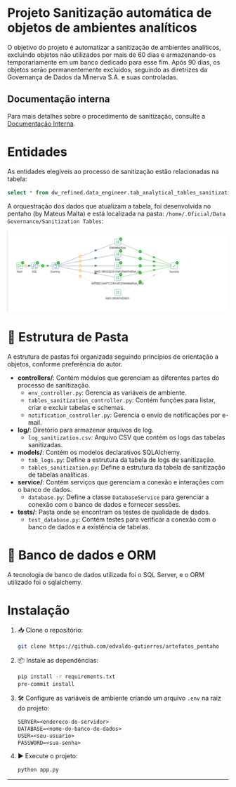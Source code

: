 # Projeto Sanitização automática de objetos de ambientes analíticos

O objetivo do projeto é automatizar a sanitização de ambientes analíticos, excluindo objetos não utilizados por mais de 60 dias e armazenando-os temporariamente em um banco dedicado para esse fim. Após 90 dias, os objetos serão permanentemente excluídos, seguindo as diretrizes da Governança de Dados da Minerva S.A. e suas controladas.


## Documentação interna
Para mais detalhes sobre o procedimento de sanitização, consulte a [Documentação Interna](https://wiki.minervafoods.com/xwiki/bin/view/Tecnologia/Procedimento%20Operacional%20Padr%C3%A3o/Engenharia%20de%20Dados/.Constru%C3%A7%C3%A3o/Procedimento%20de%20Sanitiza%C3%A7%C3%A3o/).


# Entidades

As entidades elegíveis ao processo de sanitização estão relacionadas na tabela:
```sql
select * from dw_refined.data_engineer.tab_analytical_tables_sanitization
```

A orquestração dos dados que atualizam a tabela, foi desenvolvida no pentaho (by Mateus Malta) e está localizada na pasta:
`/home/.Oficial/Data Governance/Sanitization Tables`:

![Job Orquestratora Pentaho](assets/image.png)



# 📂 Estrutura de Pasta

A estrutura de pastas foi organizada seguindo princípios de orientação a objetos, conforme preferência do autor.

* **controllers/**: Contém módulos que gerenciam as diferentes partes do processo de sanitização.
  - `env_controller.py`: Gerencia as variáveis de ambiente.
  - `tables_sanitization_controller.py`: Contém funções para listar, criar e excluir tabelas e schemas.
  - `notification_controller.py`: Gerencia o envio de notificações por e-mail.
* **log/**: Diretório para armazenar arquivos de log.
  - `log_sanitization.csv`: Arquivo CSV que contém os logs das tabelas sanitizadas.
* **models/**: Contém os modelos declarativos SQLAlchemy.
  - `tab_logs.py`: Define a estrutura da tabela de logs de sanitização.
  - `tables_sanitization.py`: Define a estrutura da tabela de sanitização de tabelas analíticas.
* **service/**: Contém serviços que gerenciam a conexão e interações com o banco de dados.
  - `database.py`: Define a classe `DatabaseService` para gerenciar a conexão com o banco de dados e fornecer sessões.
* **tests/**: Pasta onde se encontram os testes de qualidade de dados.
  - `test_database.py`: Contém testes para verificar a conexão com o banco de dados e a existência de tabelas.


# 💾 Banco de dados e ORM
A tecnologia de banco de dados utilizada foi o SQL Server, e o ORM utilizado foi o sqlalchemy.


# Instalação

1. 📥 Clone o repositório:
    ```sh
    git clone https://github.com/edvaldo-gutierres/artefatos_pentaho
    ```
2. 📦 Instale as dependências:
    ```bash
    pip install -r requirements.txt
    pre-commit install
    ```
3. 🛠️ Configure as variáveis de ambiente criando um arquivo `.env` na raiz do projeto:
    ```
    SERVER=<endereco-do-servidor>
    DATABASE=<nome-do-banco-de-dados>
    USER=<seu-usuario>
    PASSWORD=<sua-senha>
    ```
4. ▶️ Execute o projeto:
    ```sh
    python app.py
    ```
---